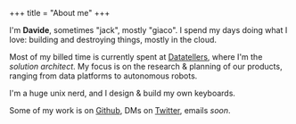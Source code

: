 +++
title = "About me"
+++

I'm **Davide**, sometimes "jack", mostly "giaco". I spend my days doing what I love: building and destroying things, mostly in the cloud.

Most of my billed time is currently spent at [Datatellers], where I'm the *solution architect*. My focus is on the research & planning of our products, ranging from data platforms to autonomous robots.

I'm a huge unix nerd, and I design & build my own keyboards.

Some of my work is on [Github], DMs on [Twitter], emails *soon*.

[Twitter]: https://twitter.com/giacosview
[Github]: https://github.com/giacoandco
[Datatellers]: https://datatellers.info